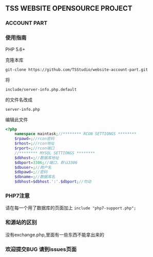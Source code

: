 ## TSS WEBSITE OPENSOURCE PROJECT
### ACCOUNT PART
### 使用指南
PHP 5.6+

克隆本库

`git-clone https://github.com/TSStudio/website-account-part.git`

将

`include/server-info.php.default`

的文件名改成

`server-info.php`

编辑此文件
```php
<?php    
    namespace maintask;//******** RCON SETTIONGS ********
    $rpawd=;//rcon密码
    $rhost=;//rcon地址
    $rport=;//rcon端口
    //******** MYSQL SETTIONGS ********
    $dbhost=;//数据库地址
    $dbport=3306;//端口，默认3306
    $dbuser=;//用户名
    $dbpawd=;//密码
    $dbname=;//数据库名
    $dbhost=$dbhost.':'.$dbport;//勿动
```
### PHP7注意
请在每一个用了数据库的页面加上
`include "php7-support.php";`
### 和源站的区别
没有exchange.php,里面有一些东西不能拿出来的
### 欢迎提交BUG 请到issues页面